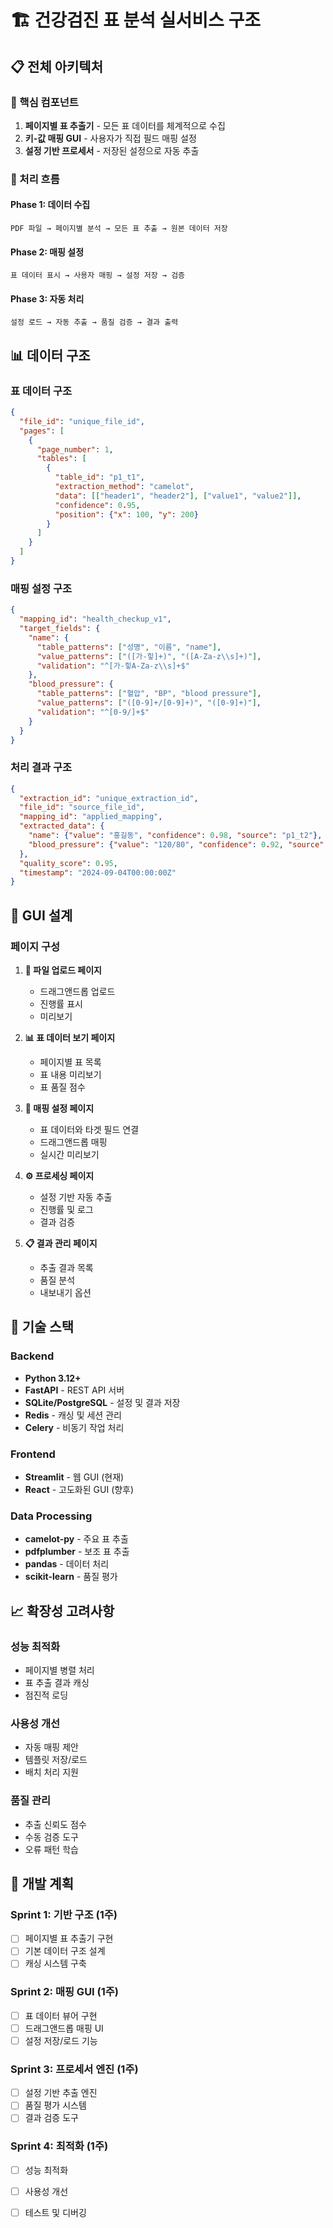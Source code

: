 # 🏗️ 건강검진 표 분석 실서비스 구조

## 📋 전체 아키텍처

### 🎯 핵심 컴포넌트
1. **페이지별 표 추출기** - 모든 표 데이터를 체계적으로 수집
2. **키-값 매핑 GUI** - 사용자가 직접 필드 매핑 설정
3. **설정 기반 프로세서** - 저장된 설정으로 자동 추출

### 🔄 처리 흐름

#### Phase 1: 데이터 수집
```
PDF 파일 → 페이지별 분석 → 모든 표 추출 → 원본 데이터 저장
```

#### Phase 2: 매핑 설정
```
표 데이터 표시 → 사용자 매핑 → 설정 저장 → 검증
```

#### Phase 3: 자동 처리
```
설정 로드 → 자동 추출 → 품질 검증 → 결과 출력
```

## 📊 데이터 구조

### 표 데이터 구조
```json
{
  "file_id": "unique_file_id",
  "pages": [
    {
      "page_number": 1,
      "tables": [
        {
          "table_id": "p1_t1",
          "extraction_method": "camelot",
          "data": [["header1", "header2"], ["value1", "value2"]],
          "confidence": 0.95,
          "position": {"x": 100, "y": 200}
        }
      ]
    }
  ]
}
```

### 매핑 설정 구조
```json
{
  "mapping_id": "health_checkup_v1",
  "target_fields": {
    "name": {
      "table_patterns": ["성명", "이름", "name"],
      "value_patterns": ["([가-힣]+)", "([A-Za-z\\s]+)"],
      "validation": "^[가-힣A-Za-z\\s]+$"
    },
    "blood_pressure": {
      "table_patterns": ["혈압", "BP", "blood pressure"],
      "value_patterns": ["([0-9]+/[0-9]+)", "([0-9]+)"],
      "validation": "^[0-9/]+$"
    }
  }
}
```

### 처리 결과 구조
```json
{
  "extraction_id": "unique_extraction_id",
  "file_id": "source_file_id",
  "mapping_id": "applied_mapping",
  "extracted_data": {
    "name": {"value": "홍길동", "confidence": 0.98, "source": "p1_t2"},
    "blood_pressure": {"value": "120/80", "confidence": 0.92, "source": "p3_t1"}
  },
  "quality_score": 0.95,
  "timestamp": "2024-09-04T00:00:00Z"
}
```

## 🎨 GUI 설계

### 페이지 구성
1. **📄 파일 업로드 페이지**
   - 드래그앤드롭 업로드
   - 진행률 표시
   - 미리보기

2. **📊 표 데이터 보기 페이지**
   - 페이지별 표 목록
   - 표 내용 미리보기
   - 표 품질 점수

3. **🎯 매핑 설정 페이지**
   - 표 데이터와 타겟 필드 연결
   - 드래그앤드롭 매핑
   - 실시간 미리보기

4. **⚙️ 프로세싱 페이지**
   - 설정 기반 자동 추출
   - 진행률 및 로그
   - 결과 검증

5. **📋 결과 관리 페이지**
   - 추출 결과 목록
   - 품질 분석
   - 내보내기 옵션

## 🔧 기술 스택

### Backend
- **Python 3.12+**
- **FastAPI** - REST API 서버
- **SQLite/PostgreSQL** - 설정 및 결과 저장
- **Redis** - 캐싱 및 세션 관리
- **Celery** - 비동기 작업 처리

### Frontend
- **Streamlit** - 웹 GUI (현재)
- **React** - 고도화된 GUI (향후)

### Data Processing
- **camelot-py** - 주요 표 추출
- **pdfplumber** - 보조 표 추출
- **pandas** - 데이터 처리
- **scikit-learn** - 품질 평가

## 📈 확장성 고려사항

### 성능 최적화
- 페이지별 병렬 처리
- 표 추출 결과 캐싱
- 점진적 로딩

### 사용성 개선
- 자동 매핑 제안
- 템플릿 저장/로드
- 배치 처리 지원

### 품질 관리
- 추출 신뢰도 점수
- 수동 검증 도구
- 오류 패턴 학습

## 🚀 개발 계획

### Sprint 1: 기반 구조 (1주)
- [ ] 페이지별 표 추출기 구현
- [ ] 기본 데이터 구조 설계
- [ ] 캐싱 시스템 구축

### Sprint 2: 매핑 GUI (1주)
- [ ] 표 데이터 뷰어 구현
- [ ] 드래그앤드롭 매핑 UI
- [ ] 설정 저장/로드 기능

### Sprint 3: 프로세서 엔진 (1주)
- [ ] 설정 기반 추출 엔진
- [ ] 품질 평가 시스템
- [ ] 결과 검증 도구

### Sprint 4: 최적화 (1주)
- [ ] 성능 최적화
- [ ] 사용성 개선
- [ ] 테스트 및 디버깅









